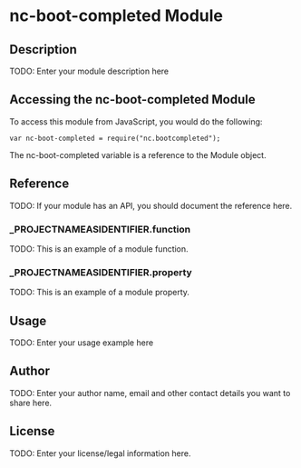 # nc-boot-completed Module

## Description

TODO: Enter your module description here

## Accessing the nc-boot-completed Module

To access this module from JavaScript, you would do the following:

	var nc-boot-completed = require("nc.bootcompleted");

The nc-boot-completed variable is a reference to the Module object.	

## Reference

TODO: If your module has an API, you should document
the reference here.

### ___PROJECTNAMEASIDENTIFIER__.function

TODO: This is an example of a module function.

### ___PROJECTNAMEASIDENTIFIER__.property

TODO: This is an example of a module property.

## Usage

TODO: Enter your usage example here

## Author

TODO: Enter your author name, email and other contact
details you want to share here. 

## License

TODO: Enter your license/legal information here.
